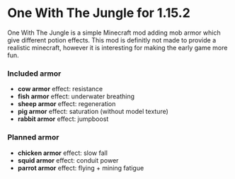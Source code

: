 # One With The Jungle for 1.15.2
One With The Jungle is a simple Minecraft mod adding mob armor which give different potion effects.
This mod is definitly not made to provide a realistic minecraft, however it is interesting for making the early game more fun.

### Included armor
* __cow armor__ effect: resistance
* __fish armor__ effect: underwater breathing
* __sheep armor__ effect: regeneration
* __pig armor__ effect: saturation (without model texture)
* __rabbit armor__ effect: jumpboost

### Planned armor
* __chicken armor__ effect: slow fall
* __squid armor__ effect: conduit power
* __parrot armor__ effect: flying + mining fatigue
